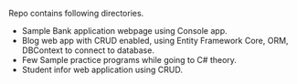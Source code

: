 Repo contains following directories.
- Sample Bank application webpage using Console app.
- Blog web app with CRUD enabled, using Entity Framework Core, ORM, DBContext to connect to database.
- Few Sample practice programs while going to C# theory.
-  Student infor web application using CRUD.
